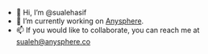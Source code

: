 - 👋 Hi, I’m @sualehasif
- 🌱 I’m currently working on [Anysphere](https://anysphere.co).
- 📫 If you would like to collaborate, you can reach me at [sualeh@anysphere.co](mailto:sualeh@anysphere.co)
